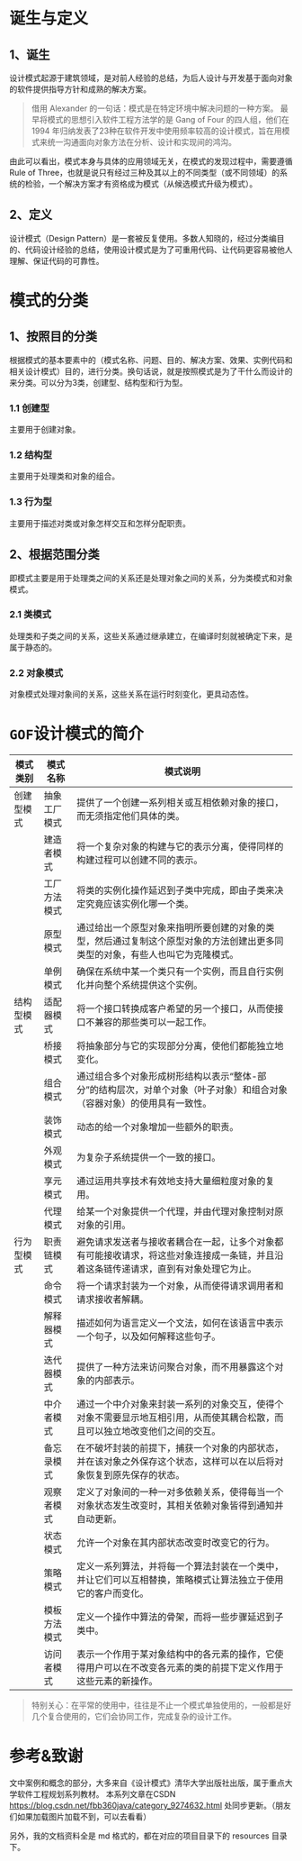 # 诞生与定义

## 1、诞生

设计模式起源于建筑领域，是对前人经验的总结，为后人设计与开发基于面向对象的软件提供指导方针和成熟的解决方案。 

> 借用 Alexander 的一句话：模式是在特定环境中解决问题的一种方案。
> 最早将模式的思想引入软件工程方法学的是 Gang of Four 的四人组，他们在 1994 年归纳发表了23种在软件开发中使用频率较高的设计模式，旨在用模式来统一沟通面向对象方法在分析、设计和实现间的鸿沟。

由此可以看出，模式本身与具体的应用领域无关，在模式的发现过程中，需要遵循 Rule of Three，也就是说只有经过三种及其以上的不同类型（或不同领域）的系统的检验，一个解决方案才有资格成为模式（从候选模式升级为模式）。

## 2、定义

设计模式（Design Pattern）是一套被反复使用。多数人知晓的，经过分类编目的、代码设计经验的总结，使用设计模式是为了可重用代码、让代码更容易被他人理解、保证代码的可靠性。

# 模式的分类

## 1、按照目的分类

根据模式的基本要素中的（模式名称、问题、目的、解决方案、效果、实例代码和相关设计模式）目的，进行分类。换句话说，就是按照模式是为了干什么而设计的来分类。可以分为3类，创建型、结构型和行为型。

### 1.1 创建型

主要用于创建对象。

### 1.2 结构型

主要用于处理类和对象的组合。

### 1.3 行为型

主要用于描述对类或对象怎样交互和怎样分配职责。

## 2、根据范围分类

即模式主要是用于处理类之间的关系还是处理对象之间的关系，分为类模式和对象模式。

### 2.1 类模式

处理类和子类之间的关系，这些关系通过继承建立，在编译时刻就被确定下来，是属于静态的。

### 2.2 对象模式

对象模式处理对象间的关系，这些关系在运行时刻变化，更具动态性。

# `GOF`设计模式的简介

| 模式类别   | 模式名称     | 模式说明                                                     |
| ---------- | ------------ | ------------------------------------------------------------ |
| 创建型模式 | 抽象工厂模式 | 提供了一个创建一系列相关或互相依赖对象的接口，而无须指定他们具体的类。 |
|            | 建造者模式   | 将一个复杂对象的构建与它的表示分离，使得同样的构建过程可以创建不同的表示。 |
|            | 工厂方法模式 | 将类的实例化操作延迟到子类中完成，即由子类来决定究竟应该实例化哪一个类。 |
|            | 原型模式     | 通过给出一个原型对象来指明所要创建的对象的类型，然后通过复制这个原型对象的方法创建出更多同类型的对象，有些人也叫它为克隆模式。 |
|            | 单例模式     | 确保在系统中某一个类只有一个实例，而且自行实例化并向整个系统提供这个实例。 |
| 结构型模式 | 适配器模式   | 将一个接口转换成客户希望的另一个接口，从而使接口不兼容的那些类可以一起工作。 |
|            | 桥接模式     | 将抽象部分与它的实现部分分离，使他们都能独立地变化。         |
|            | 组合模式     | 通过组合多个对象形成树形结构以表示“整体-部分”的结构层次，对单个对象（叶子对象）和组合对象（容器对象）的使用具有一致性。 |
|            | 装饰模式     | 动态的给一个对象增加一些额外的职责。                         |
|            | 外观模式     | 为复杂子系统提供一个一致的接口。                             |
|            | 享元模式     | 通过运用共享技术有效地支持大量细粒度对象的复用。             |
|            | 代理模式     | 给某一个对象提供一个代理，并由代理对象控制对原对象的引用。   |
| 行为型模式 | 职责链模式   | 避免请求发送者与接收者耦合在一起，让多个对象都有可能接收请求，将这些对象连接成一条链，并且沿着这条链传递请求，直到有对象处理它为止。 |
|            | 命令模式     | 将一个请求封装为一个对象，从而使得请求调用者和请求接收者解耦。 |
|            | 解释器模式   | 描述如何为语言定义一个文法，如何在该语言中表示一个句子，以及如何解释这些句子。 |
|            | 迭代器模式   | 提供了一种方法来访问聚合对象，而不用暴露这个对象的内部表示。 |
|            | 中介者模式   | 通过一个中介对象来封装一系列的对象交互，使得个对象不需要显示地互相引用，从而使其耦合松散，而且可以独立地改变他们之间的交互。 |
|            | 备忘录模式   | 在不破坏封装的前提下，捕获一个对象的内部状态，并在该对象之外保存这个状态，这样可以在以后将对象恢复到原先保存的状态。 |
|            | 观察者模式   | 定义了对象间的一种一对多依赖关系，使得每当一个对象状态发生改变时，其相关依赖对象皆得到通知并自动更新。 |
|            | 状态模式     | 允许一个对象在其内部状态改变时改变它的行为。                 |
|            | 策略模式     | 定义一系列算法，并将每一个算法封装在一个类中，并让它们可以互相替换，策略模式让算法独立于使用它的客户而变化。 |
|            | 模板方法模式 | 定义一个操作中算法的骨架，而将一些步骤延迟到子类中。         |
|            | 访问者模式   | 表示一个作用于某对象结构中的各元素的操作，它使得用户可以在不改变各元素的类的前提下定义作用于这些元素的新操作。 |

> 特别关心：在平常的使用中，往往是不止一个模式单独使用的，一般都是好几个复合使用的，它们会协同工作，完成复杂的设计工作。

# 参考&致谢

文中案例和概念的部分，大多来自《设计模式》清华大学出版社出版，属于重点大学软件工程规划系列教材。
本系列文章在CSDN https://blog.csdn.net/fbb360java/category_9274632.html 处同步更新。（朋友们如果加载图片加载不到，可以去看看）

另外，我的文档资料全是 md 格式的，都在对应的项目目录下的 resources 目录下。
